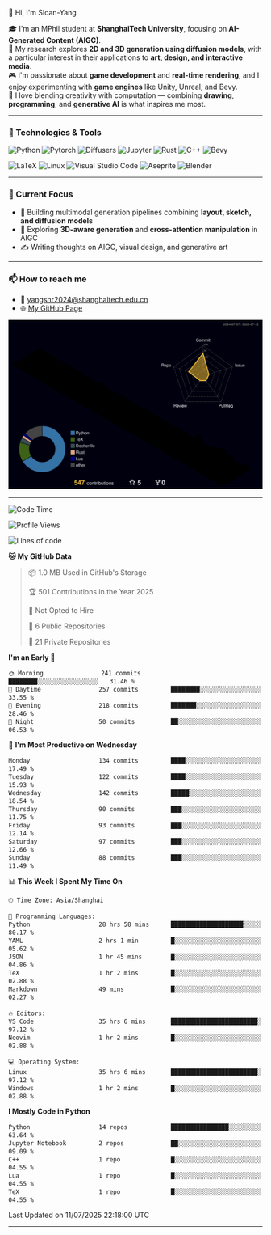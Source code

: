 👋 Hi, I'm Sloan-Yang

🎓 I'm an MPhil student at **ShanghaiTech University**, focusing on **AI-Generated Content (AIGC)**.  
🧠 My research explores **2D and 3D generation using diffusion models**, with a particular interest in their applications to **art, design, and interactive media**.  
🎮 I'm passionate about **game development** and **real-time rendering**, and I enjoy experimenting with **game engines** like Unity, Unreal, and Bevy.  
🎨 I love blending creativity with computation — combining **drawing**, **programming**, and **generative AI** is what inspires me most.

---

### 🧰 Technologies & Tools

![Python](https://img.shields.io/badge/python-%233776AB.svg?style=for-the-badge&logo=python&logoColor=white)
![Pytorch](https://img.shields.io/badge/pytorch-%23EE4C2C.svg?style=for-the-badge&logo=pytorch&logoColor=white)
![Diffusers](https://img.shields.io/badge/diffusers-HuggingFace-yellow?style=for-the-badge&logo=huggingface&logoColor=black)
![Jupyter](https://img.shields.io/badge/Jupyter-%23F37626.svg?style=for-the-badge&logo=Jupyter&logoColor=white)
![Rust](https://img.shields.io/badge/Rust-%23000000.svg?style=for-the-badge&logo=rust&logoColor=white)
![C++](https://img.shields.io/badge/C++-%2300599C.svg?style=for-the-badge&logo=c%2B%2B&logoColor=white)
![Bevy](https://img.shields.io/badge/Bevy-000000.svg?style=for-the-badge&logo=bevy&logoColor=white)

![LaTeX](https://img.shields.io/badge/LaTeX-47A141?style=for-the-badge&logo=latex&logoColor=white)
![Linux](https://img.shields.io/badge/Linux-FCC624?style=for-the-badge&logo=linux&logoColor=black)
![Visual Studio Code](https://img.shields.io/badge/VSCode-0078d7.svg?style=for-the-badge&logo=visual-studio-code&logoColor=white)
![Aseprite](https://img.shields.io/badge/Aseprite-FFFFFF?style=for-the-badge&logo=Aseprite&logoColor=%237D929E)
![Blender](https://img.shields.io/badge/Blender-F5792A?style=for-the-badge&logo=blender&logoColor=white)

---

### 🔭 Current Focus

- 🎨 Building multimodal generation pipelines combining **layout, sketch, and diffusion models**
- 🧪 Exploring **3D-aware generation** and **cross-attention manipulation** in AIGC
- ✍️ Writing thoughts on AIGC, visual design, and generative art

---

### 📫 How to reach me

- 📧 <a href="mailto:yangshr2024@shanghaitech.edu.cn">yangshr2024@shanghaitech.edu.cn</a>
- 🌐 [My GitHub Page](https://sloan-yang.github.io)  



![3D Profile](https://raw.githubusercontent.com/Sloan-Yang/Sloan-Yang/main/profile-3d-contrib/profile-night-rainbow.svg)

---


<!--START_SECTION:waka-->
![Code Time](http://img.shields.io/badge/Code%20Time-351%20hrs%206%20mins-blue)

![Profile Views](http://img.shields.io/badge/Profile%20Views-3-blue)

![Lines of code](https://img.shields.io/badge/From%20Hello%20World%20I%27ve%20Written-2.1%20million%20lines%20of%20code-blue)

**🐱 My GitHub Data** 

> 📦 1.0 MB Used in GitHub's Storage 
 > 
> 🏆 501 Contributions in the Year 2025
 > 
> 🚫 Not Opted to Hire
 > 
> 📜 6 Public Repositories 
 > 
> 🔑 21 Private Repositories 
 > 
**I'm an Early 🐤** 

```text
🌞 Morning                241 commits         ████████░░░░░░░░░░░░░░░░░   31.46 % 
🌆 Daytime                257 commits         ████████░░░░░░░░░░░░░░░░░   33.55 % 
🌃 Evening                218 commits         ███████░░░░░░░░░░░░░░░░░░   28.46 % 
🌙 Night                  50 commits          ██░░░░░░░░░░░░░░░░░░░░░░░   06.53 % 
```
📅 **I'm Most Productive on Wednesday** 

```text
Monday                   134 commits         ████░░░░░░░░░░░░░░░░░░░░░   17.49 % 
Tuesday                  122 commits         ████░░░░░░░░░░░░░░░░░░░░░   15.93 % 
Wednesday                142 commits         █████░░░░░░░░░░░░░░░░░░░░   18.54 % 
Thursday                 90 commits          ███░░░░░░░░░░░░░░░░░░░░░░   11.75 % 
Friday                   93 commits          ███░░░░░░░░░░░░░░░░░░░░░░   12.14 % 
Saturday                 97 commits          ███░░░░░░░░░░░░░░░░░░░░░░   12.66 % 
Sunday                   88 commits          ███░░░░░░░░░░░░░░░░░░░░░░   11.49 % 
```


📊 **This Week I Spent My Time On** 

```text
🕑︎ Time Zone: Asia/Shanghai

💬 Programming Languages: 
Python                   28 hrs 58 mins      ████████████████████░░░░░   80.17 % 
YAML                     2 hrs 1 min         █░░░░░░░░░░░░░░░░░░░░░░░░   05.62 % 
JSON                     1 hr 45 mins        █░░░░░░░░░░░░░░░░░░░░░░░░   04.86 % 
TeX                      1 hr 2 mins         █░░░░░░░░░░░░░░░░░░░░░░░░   02.88 % 
Markdown                 49 mins             █░░░░░░░░░░░░░░░░░░░░░░░░   02.27 % 

🔥 Editors: 
VS Code                  35 hrs 6 mins       ████████████████████████░   97.12 % 
Neovim                   1 hr 2 mins         █░░░░░░░░░░░░░░░░░░░░░░░░   02.88 % 

💻 Operating System: 
Linux                    35 hrs 6 mins       ████████████████████████░   97.12 % 
Windows                  1 hr 2 mins         █░░░░░░░░░░░░░░░░░░░░░░░░   02.88 % 
```

**I Mostly Code in Python** 

```text
Python                   14 repos            ████████████████░░░░░░░░░   63.64 % 
Jupyter Notebook         2 repos             ██░░░░░░░░░░░░░░░░░░░░░░░   09.09 % 
C++                      1 repo              █░░░░░░░░░░░░░░░░░░░░░░░░   04.55 % 
Lua                      1 repo              █░░░░░░░░░░░░░░░░░░░░░░░░   04.55 % 
TeX                      1 repo              █░░░░░░░░░░░░░░░░░░░░░░░░   04.55 % 
```




 Last Updated on 11/07/2025 22:18:00 UTC
<!--END_SECTION:waka-->

---





